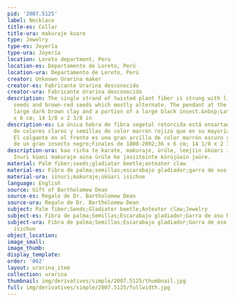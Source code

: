 ```yaml
---
pid: '2007.5125'
label: Necklace
title-es: Collar
title-ura: makuraje kuare
type: Jewelry
type-es: Joyería
type-ura: Joyería
location: Loreto department, Peru
location-es: Departamento de Loreto, Perú
location-ura: Departamento de Loreto, Perú
creator: Unknown Urarina maker
creator-es: Fabricante Urarina desconocido
creator-ura: Fabricante Urarina desconocido
description: The single strand of twisted plant fiber is strung with light colored
  seeds and brown-red seeds which mostly alternate. The pendant at the front is a
  large dark brown clay and a portion of a large black insect.&nbsp;Late 1800s-2002.&nbsp;36
  x 6 cm; 14 1/8 x 2 3/8 in
description-es: La única hebra de fibra vegetal retorcida está ensartada con semillas
  de colores claros y semillas de color marrón rojizo que en su mayoría se alternan.
  El colgante en el frente es una gran arcilla de color marrón oscuro y una porción
  de un gran insecto negro;Finales de 1800-2002;36 x 6 cm; 14 1/8 x 2 3/8 pulgadas
description-ura: kaa richa te karate, makuraje, ürüle, leejiin üküari isichue tijiichain.
  Inuri küani makuraje aina ürüle ke jasiiteinte kürüjüain jaüre.
material: Palm fiber;seeds;gladiator beetle;anteater claw
material-es: Fibra de palma;semillas;escarabajo gladiador;garra de oso hormiguero
material-ura: iinuri;makuraje;üküari isichue
language: English
source: Gift of Bartholomew Dean
source-es: Regalo de Dr. Bartholomew Dean
source-ura: Regalo de Dr. Bartholomew Dean
subject: Palm fiber;Seeds;Gladiator beetle;Anteater claw;Jewelry
subject-es: Fibra de palma;Semillas;Escarabajo gladiador;Garra de oso hormiguero;Joyería
subject-ura: Fibra de palma;Semillas;Escarabajo gladiador;Garra de oso hormiguero;Joyería;iinuri;makuraje;üküari
  isichue
object_location:
image_small:
image_thumb:
display_template:
order: '062'
layout: urarina_item
collection: urarina
thumbnail: img/derivatives/simple/2007.5125/thumbnail.jpg
full: img/derivatives/simple/2007.5125/fullwidth.jpg
---
```

